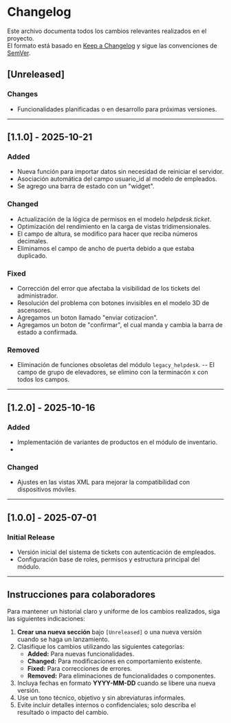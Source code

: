 # Changelog

Este archivo documenta todos los cambios relevantes realizados en el proyecto.  
El formato está basado en [Keep a Changelog](https://keepachangelog.com/es-ES/1.0.0/) y sigue las convenciones de [SemVer](https://semver.org/lang/es/).

## [Unreleased]
### Changes
- Funcionalidades planificadas o en desarrollo para próximas versiones.

---

## [1.1.0] - 2025-10-21
### Added
- Nueva función para importar datos sin necesidad de reiniciar el servidor.
- Asociación automática del campo usuario_id al modelo de empleados.
- Se agrego una barra de estado con un "widget".
  

### Changed
- Actualización de la lógica de permisos en el modelo *helpdesk.ticket*.
- Optimización del rendimiento en la carga de vistas tridimensionales.
- El campo de altura, se modifico para hacer que reciba números decimales.
- Eliminamos el campo de ancho de puerta debido a que estaba duplicado.

### Fixed
- Corrección del error que afectaba la visibilidad de los tickets del administrador.
- Resolución del problema con botones invisibles en el modelo 3D de ascensores.
- Agregamos un boton llamado "enviar cotizacion".
- Agregamos un boton de "confirmar", el cual manda y cambia la barra de estado a confirmada.
  
### Removed
- Eliminación de funciones obsoletas del módulo `legacy_helpdesk`.
-- El campo de grupo de elevadores, se elimino con la terminacón x con todos los campos.
  
---

## [1.2.0] - 2025-10-16
### Added
- Implementación de variantes de productos en el módulo de inventario.
- 

### Changed
- Ajustes en las vistas XML para mejorar la compatibilidad con dispositivos móviles.

---

## [1.0.0] - 2025-07-01
### Initial Release
- Versión inicial del sistema de tickets con autenticación de empleados.
- Configuración base de roles, permisos y estructura principal del módulo.

---

## Instrucciones para colaboradores

Para mantener un historial claro y uniforme de los cambios realizados, siga las siguientes indicaciones:

1. **Crear una nueva sección** bajo `[Unreleased]` o una nueva versión cuando se haga un lanzamiento.
2. Clasifique los cambios utilizando las siguientes categorías:
   - **Added:** Para nuevas funcionalidades.
   - **Changed:** Para modificaciones en comportamiento existente.
   - **Fixed:** Para correcciones de errores.
   - **Removed:** Para eliminaciones de funcionalidades o componentes.
3. Incluya fechas en formato **YYYY-MM-DD** cuando se libere una nueva versión.
4. Use un tono técnico, objetivo y sin abreviaturas informales.
5. Evite incluir detalles internos o confidenciales; solo describa el resultado o impacto del cambio.

